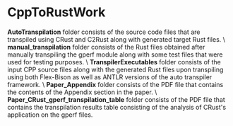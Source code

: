 # CppToRustWork

**AutoTranspilation** folder consists of the source code files that are transpiled using CRust and C2Rust along with generated target Rust files. \\
**manual_transpilation** folder consists of the Rust files obtained after manually transpiling the gperf module along with some test files that were used for testing purposes. \\
**TranspilerExecutables** folder consists of the input CPP source files along with the generated Rust files upon transpiling using both Flex-Bison as well as ANTLR versions of the auto transpiler framework. \\
**Paper_Appendix** folder consists of the PDF file that contains the contents of the Appendix section in the paper. \\
**Paper_CRust_gperf_transpilation_table** folder consists of the PDF file that contains the transpilation results table consisting of the analysis of CRust's application on the gperf files.
